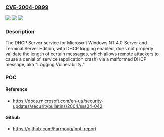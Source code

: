 ### [CVE-2004-0899](https://cve.mitre.org/cgi-bin/cvename.cgi?name=CVE-2004-0899)
![](https://img.shields.io/static/v1?label=Product&message=n%2Fa&color=blue)
![](https://img.shields.io/static/v1?label=Version&message=n%2Fa&color=blue)
![](https://img.shields.io/static/v1?label=Vulnerability&message=n%2Fa&color=brighgreen)

### Description

The DHCP Server service for Microsoft Windows NT 4.0 Server and Terminal Server Edition, with DHCP logging enabled, does not properly validate the length of certain messages, which allows remote attackers to cause a denial of service (application crash) via a malformed DHCP message, aka "Logging Vulnerability."

### POC

#### Reference
- https://docs.microsoft.com/en-us/security-updates/securitybulletins/2004/ms04-042

#### Github
- https://github.com/Farrhouq/Inpt-report

